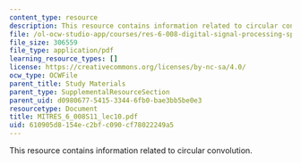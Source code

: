 ```yaml
---
content_type: resource
description: This resource contains information related to circular convolution.
file: /ol-ocw-studio-app/courses/res-6-008-digital-signal-processing-spring-2011/610905d8154ec2bfc090cf78022249a5_MITRES_6_008S11_lec10.pdf
file_size: 306559
file_type: application/pdf
learning_resource_types: []
license: https://creativecommons.org/licenses/by-nc-sa/4.0/
ocw_type: OCWFile
parent_title: Study Materials
parent_type: SupplementalResourceSection
parent_uid: d0980677-5415-3344-6fb0-bae3bb5be0e3
resourcetype: Document
title: MITRES_6_008S11_lec10.pdf
uid: 610905d8-154e-c2bf-c090-cf78022249a5
---
```

This resource contains information related to circular convolution.
